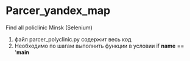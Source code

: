 # Parcer_yandex_map
Find all policlinic Minsk (Selenium)

1. файл parcer_polyclinic.py содержит весь код 
2. Необходимо по шагам выполнить функции в условии if __name__ == '__main__

